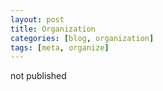 ```yaml
---
layout: post
title: Organization
categories: [blog, organization]
tags: [meta, organize]
---
```

not published
